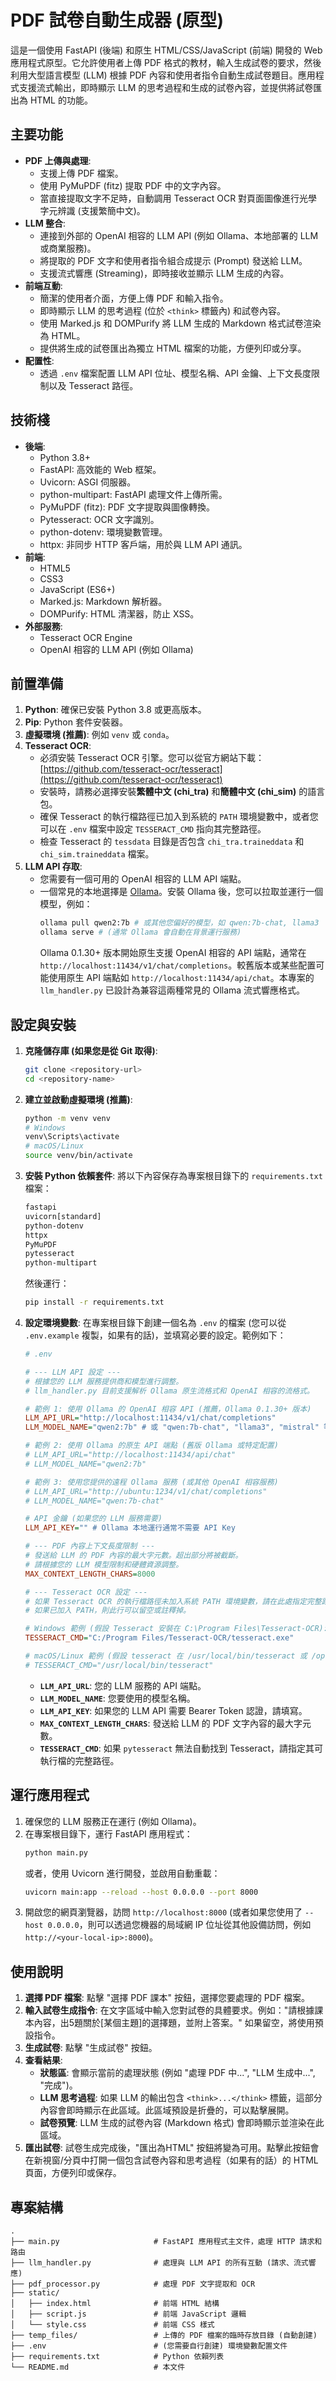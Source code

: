 # PDF 試卷自動生成器 (原型)

這是一個使用 FastAPI (後端) 和原生 HTML/CSS/JavaScript (前端) 開發的 Web 應用程式原型。它允許使用者上傳 PDF 格式的教材，輸入生成試卷的要求，然後利用大型語言模型 (LLM) 根據 PDF 內容和使用者指令自動生成試卷題目。應用程式支援流式輸出，即時顯示 LLM 的思考過程和生成的試卷內容，並提供將試卷匯出為 HTML 的功能。

## 主要功能

*   **PDF 上傳與處理**:
    *   支援上傳 PDF 檔案。
    *   使用 PyMuPDF (fitz) 提取 PDF 中的文字內容。
    *   當直接提取文字不足時，自動調用 Tesseract OCR 對頁面圖像進行光學字元辨識 (支援繁簡中文)。
*   **LLM 整合**:
    *   連接到外部的 OpenAI 相容的 LLM API (例如 Ollama、本地部署的 LLM 或商業服務)。
    *   將提取的 PDF 文字和使用者指令組合成提示 (Prompt) 發送給 LLM。
    *   支援流式響應 (Streaming)，即時接收並顯示 LLM 生成的內容。
*   **前端互動**:
    *   簡潔的使用者介面，方便上傳 PDF 和輸入指令。
    *   即時顯示 LLM 的思考過程 (位於 `<think>` 標籤內) 和試卷內容。
    *   使用 Marked.js 和 DOMPurify 將 LLM 生成的 Markdown 格式試卷渲染為 HTML。
    *   提供將生成的試卷匯出為獨立 HTML 檔案的功能，方便列印或分享。
*   **配置性**:
    *   透過 `.env` 檔案配置 LLM API 位址、模型名稱、API 金鑰、上下文長度限制以及 Tesseract 路徑。

## 技術棧

*   **後端**:
    *   Python 3.8+
    *   FastAPI: 高效能的 Web 框架。
    *   Uvicorn: ASGI 伺服器。
    *   python-multipart: FastAPI 處理文件上傳所需。
    *   PyMuPDF (fitz): PDF 文字提取與圖像轉換。
    *   Pytesseract: OCR 文字識別。
    *   python-dotenv: 環境變數管理。
    *   httpx: 非同步 HTTP 客戶端，用於與 LLM API 通訊。
*   **前端**:
    *   HTML5
    *   CSS3
    *   JavaScript (ES6+)
    *   Marked.js: Markdown 解析器。
    *   DOMPurify: HTML 清潔器，防止 XSS。
*   **外部服務**:
    *   Tesseract OCR Engine
    *   OpenAI 相容的 LLM API (例如 Ollama)

## 前置準備

1.  **Python**: 確保已安裝 Python 3.8 或更高版本。
2.  **Pip**: Python 套件安裝器。
3.  **虛擬環境 (推薦)**: 例如 `venv` 或 `conda`。
4.  **Tesseract OCR**:
    *   必須安裝 Tesseract OCR 引擎。您可以從官方網站下載：[https://github.com/tesseract-ocr/tesseract](https://github.com/tesseract-ocr/tesseract)
    *   安裝時，請務必選擇安裝**繁體中文 (chi_tra)** 和**簡體中文 (chi_sim)** 的語言包。
    *   確保 Tesseract 的執行檔路徑已加入到系統的 `PATH` 環境變數中，或者您可以在 `.env` 檔案中設定 `TESSERACT_CMD` 指向其完整路徑。
    *   檢查 Tesseract 的 `tessdata` 目錄是否包含 `chi_tra.traineddata` 和 `chi_sim.traineddata` 檔案。
5.  **LLM API 存取**:
    *   您需要有一個可用的 OpenAI 相容的 LLM API 端點。
    *   一個常見的本地選擇是 [Ollama](https://ollama.com/)。安裝 Ollama 後，您可以拉取並運行一個模型，例如：
        ```bash
        ollama pull qwen2:7b # 或其他您偏好的模型，如 qwen:7b-chat, llama3
        ollama serve # (通常 Ollama 會自動在背景運行服務)
        ```
        Ollama 0.1.30+ 版本開始原生支援 OpenAI 相容的 API 端點，通常在 `http://localhost:11434/v1/chat/completions`。較舊版本或某些配置可能使用原生 API 端點如 `http://localhost:11434/api/chat`。本專案的 `llm_handler.py` 已設計為兼容這兩種常見的 Ollama 流式響應格式。

## 設定與安裝

1.  **克隆儲存庫 (如果您是從 Git 取得)**:
    ```bash
    git clone <repository-url>
    cd <repository-name>
    ```

2.  **建立並啟動虛擬環境 (推薦)**:
    ```bash
    python -m venv venv
    # Windows
    venv\Scripts\activate
    # macOS/Linux
    source venv/bin/activate
    ```

3.  **安裝 Python 依賴套件**:
    將以下內容保存為專案根目錄下的 `requirements.txt` 檔案：
    ```txt
    fastapi
    uvicorn[standard]
    python-dotenv
    httpx
    PyMuPDF
    pytesseract
    python-multipart
    ```
    然後運行：
    ```bash
    pip install -r requirements.txt
    ```

4.  **設定環境變數**:
    在專案根目錄下創建一個名為 `.env` 的檔案 (您可以從 `.env.example` 複製，如果有的話)，並填寫必要的設定。範例如下：

    ```ini
    # .env

    # --- LLM API 設定 ---
    # 根據您的 LLM 服務提供商和模型進行調整。
    # llm_handler.py 目前支援解析 Ollama 原生流格式和 OpenAI 相容的流格式。

    # 範例 1: 使用 Ollama 的 OpenAI 相容 API (推薦，Ollama 0.1.30+ 版本)
    LLM_API_URL="http://localhost:11434/v1/chat/completions"
    LLM_MODEL_NAME="qwen2:7b" # 或 "qwen:7b-chat", "llama3", "mistral" 等您已下載並運行的模型

    # 範例 2: 使用 Ollama 的原生 API 端點 (舊版 Ollama 或特定配置)
    # LLM_API_URL="http://localhost:11434/api/chat"
    # LLM_MODEL_NAME="qwen2:7b"

    # 範例 3: 使用您提供的遠程 Ollama 服務 (或其他 OpenAI 相容服務)
    # LLM_API_URL="http://ubuntu:1234/v1/chat/completions"
    # LLM_MODEL_NAME="qwen:7b-chat"

    # API 金鑰 (如果您的 LLM 服務需要)
    LLM_API_KEY="" # Ollama 本地運行通常不需要 API Key

    # --- PDF 內容上下文長度限制 ---
    # 發送給 LLM 的 PDF 內容的最大字元數。超出部分將被截斷。
    # 請根據您的 LLM 模型限制和硬體資源調整。
    MAX_CONTEXT_LENGTH_CHARS=8000

    # --- Tesseract OCR 設定 ---
    # 如果 Tesseract OCR 的執行檔路徑未加入系統 PATH 環境變數，請在此處指定完整路徑。
    # 如果已加入 PATH，則此行可以留空或註釋掉。

    # Windows 範例 (假設 Tesseract 安裝在 C:\Program Files\Tesseract-OCR):
    TESSERACT_CMD="C:/Program Files/Tesseract-OCR/tesseract.exe"

    # macOS/Linux 範例 (假設 tesseract 在 /usr/local/bin/tesseract 或 /opt/homebrew/bin/tesseract):
    # TESSERACT_CMD="/usr/local/bin/tesseract"
    ```
    *   **`LLM_API_URL`**: 您的 LLM 服務的 API 端點。
    *   **`LLM_MODEL_NAME`**: 您要使用的模型名稱。
    *   **`LLM_API_KEY`**: 如果您的 LLM API 需要 Bearer Token 認證，請填寫。
    *   **`MAX_CONTEXT_LENGTH_CHARS`**: 發送給 LLM 的 PDF 文字內容的最大字元數。
    *   **`TESSERACT_CMD`**: 如果 `pytesseract` 無法自動找到 Tesseract，請指定其可執行檔的完整路徑。

## 運行應用程式

1.  確保您的 LLM 服務正在運行 (例如 Ollama)。
2.  在專案根目錄下，運行 FastAPI 應用程式：
    ```bash
    python main.py
    ```
    或者，使用 Uvicorn 進行開發，並啟用自動重載：
    ```bash
    uvicorn main:app --reload --host 0.0.0.0 --port 8000
    ```
3.  開啟您的網頁瀏覽器，訪問 `http://localhost:8000` (或者如果您使用了 `--host 0.0.0.0`，則可以透過您機器的局域網 IP 位址從其他設備訪問，例如 `http://<your-local-ip>:8000`)。

## 使用說明

1.  **選擇 PDF 檔案**: 點擊 "選擇 PDF 課本" 按鈕，選擇您要處理的 PDF 檔案。
2.  **輸入試卷生成指令**: 在文字區域中輸入您對試卷的具體要求。例如："請根據課本內容，出5題關於[某個主題]的選擇題，並附上答案。" 如果留空，將使用預設指令。
3.  **生成試卷**: 點擊 "生成試卷" 按鈕。
4.  **查看結果**:
    *   **狀態區**: 會顯示當前的處理狀態 (例如 "處理 PDF 中...", "LLM 生成中...", "完成")。
    *   **LLM 思考過程**: 如果 LLM 的輸出包含 `<think>...</think>` 標籤，這部分內容會即時顯示在此區域。此區域預設是折疊的，可以點擊展開。
    *   **試卷預覽**: LLM 生成的試卷內容 (Markdown 格式) 會即時顯示並渲染在此區域。
5.  **匯出試卷**: 試卷生成完成後，"匯出為HTML" 按鈕將變為可用。點擊此按鈕會在新視窗/分頁中打開一個包含試卷內容和思考過程（如果有的話）的 HTML 頁面，方便列印或保存。

## 專案結構

```
.
├── main.py                     # FastAPI 應用程式主文件，處理 HTTP 請求和路由
├── llm_handler.py              # 處理與 LLM API 的所有互動 (請求、流式響應)
├── pdf_processor.py            # 處理 PDF 文字提取和 OCR
├── static/
│   ├── index.html              # 前端 HTML 結構
│   ├── script.js               # 前端 JavaScript 邏輯
│   └── style.css               # 前端 CSS 樣式
├── temp_files/                 # 上傳的 PDF 檔案的臨時存放目錄 (自動創建)
├── .env                        # (您需要自行創建) 環境變數配置文件
├── requirements.txt            # Python 依賴列表
└── README.md                   # 本文件
